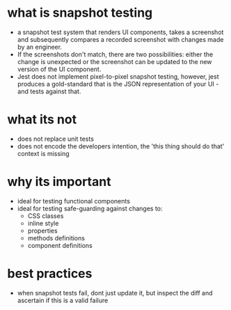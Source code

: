 # what is snapshot testing

  - a snapshot test system that renders UI components, takes a screenshot and subsequently compares a recorded screenshot with changes made by an engineer.
  - If the screenshots don't match, there are two possibilities: either the change is unexpected or the screenshot can be updated to the new version of the UI component.
  - Jest does not implement pixel-to-pixel snapshot testing, however, jest produces a gold-standard that is the JSON representation of your UI - and tests against that.

# what its not
  - does not replace unit tests
  - does not encode the developers intention, the 'this thing should do that' context is missing


# why its important
  - ideal for testing functional components
  - ideal for testing safe-guarding against changes to:
    - CSS classes
    - inline style
    - properties
    - methods definitions
    - component definitions


# best practices
  - when snapshot tests fail, dont just update it, but inspect the diff and ascertain if this is a valid failure
